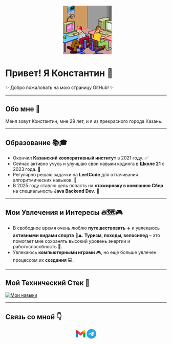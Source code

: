 <p align="center">
  <img src="Gif/SOrD.gif" alt="гифка" width="30%"/>
</p>

# Привет! Я Константин 👋

✨ Добро пожаловать на мою страницу GitHub! ✨

---

## Обо мне 📍

Меня зовут Константин, мне 29 лет, и я из прекрасного города Казань.

---

## Образование 📚🎓

* Окончил **Казанский кооперативный институт** в 2021 году. ✅
* Сейчас активно учусь и улучшаю свои навыки кодинга в **Школе 21** с 2023 года. 🌱
* Регулярно решаю задачки на **LeetCode** для оттачивания алгоритмических навыков. 🧠
* В 2025 году ставлю цель попасть на **стажировку в компанию Сбер** на специальность **Java Backend Dev**. 🚀

---

## Мои Увлечения и Интересы 🔥🗺️🎮

* В свободное время очень люблю **путешествовать** ✈️ и увлекаюсь **активными видами спорта** 🚴⛰️. **Туризм, походы, велосипед** – это помогает мне сохранять высокий уровень энергии и работоспособность 💪.
* Увлекаюсь **компьютерными играми** 🎮, но еще больше увлечен процессом их **создания** 💻.

---

## Мой Технический Стек 💾

[![Мои навыки](https://skillicons.dev/icons?i=java,spring,linux,idea,postgres,docker,git,rabbitmq)](https://skillicons.dev)

---

## Связь со мной 👇

<div style="text-align: center;">
  <a href="mailto:konstantin.ohotnikov29091995@gmail.com" style="text-decoration: none;">
    <img src="Gif/gamil.png" alt="Gmail" width="30" style="border: none;"/>
  </a>
  <a href="https://t.me/konstantin695" style="text-decoration: none;">
    <img src="Gif/telegramm.png" alt="Telegram" width="30" style="border: none;"/>
  </a>
</div>
